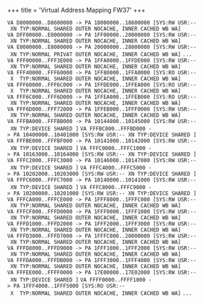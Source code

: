 +++
title = 'Virtual Address Mapping FW37'
+++

`VA D8000000..D8600000 -> PA 18000000..18600000 [SYS:RW USR:-- XN TYP:NORMAL SHARED OUTER NOCACHE, INNER CACHED WB WA]`
`VA DFF00000..E0000000 -> PA 1FF00000..20000000 [SYS:RW USR:-- XN TYP:NORMAL SHARED OUTER NOCACHE, INNER CACHED WB WA]`
`VA E0000000..E8000000 -> PA 20000000..28000000 [SYS:RW USR:-- XN TYP:NORMAL PRIVAT OUTER NOCACHE, INNER CACHED WB WA]`
`...`
`VA FFF00000..FFF3E000 -> PA 1FFA0000..1FFDE000 [SYS:RW USR:-- XN TYP:NORMAL SHARED OUTER NOCACHE, INNER CACHED WB WA]`
`VA FFF40000..FFF60000 -> PA 1FF80000..1FFA0000 [SYS:RO USR:-- X  TYP:NORMAL SHARED OUTER NOCACHE, INNER CACHED WB WA]`
`VA FFF60000..FFF6C000 -> PA 1FFDE000..1FFEA000 [SYS:RO USR:-- X  TYP:NORMAL SHARED OUTER NOCACHE, INNER CACHED WB WA]`
`VA FFF6C000..FFF6D000 -> PA 1FFEA000..1FFEB000 [SYS:RO USR:-- XN TYP:NORMAL SHARED OUTER NOCACHE, INNER CACHED WB WA]`
`VA FFF6D000..FFF72000 -> PA 1FFEB000..1FFF0000 [SYS:RW USR:-- XN TYP:NORMAL SHARED OUTER NOCACHE, INNER CACHED WB WA]`
`VA FFFBA000..FFFBB000 -> PA 10144000..10145000 [SYS:RW USR:-- XN TYP:DEVICE SHARED ]`
`VA FFFBC000..FFFBD000 -> PA 10400000..10401000 [SYS:RW USR:-- XN TYP:DEVICE SHARED ]`
`VA FFFBE000..FFFBF000 -> PA 10141000..10142000 [SYS:RW USR:-- XN TYP:DEVICE SHARED ]`
`VA FFFC0000..FFFC1000 -> PA 10163000..10164000 [SYS:RW USR:-- XN TYP:DEVICE SHARED ]`
`VA FFFC2000..FFFC3000 -> PA 10146000..10147000 [SYS:RW USR:-- XN TYP:DEVICE SHARED ]`
`VA FFFC4000..FFFC5000 -> PA 10202000..10203000 [SYS:RW USR:-- XN TYP:DEVICE SHARED ]`
`VA FFFC6000..FFFC7000 -> PA 10140000..10141000 [SYS:RW USR:-- XN TYP:DEVICE SHARED ]`
`VA FFFC8000..FFFC9000 -> PA 10200000..10201000 [SYS:RW USR:-- XN TYP:DEVICE SHARED ]`
`VA FFFCA000..FFFCE000 -> PA 1FFF8000..1FFFC000 [SYS:RW USR:-- XN TYP:NORMAL SHARED OUTER NOCACHE, INNER CACHED WB WA]`
`VA FFFCF000..FFFD0000 -> PA 1FFF0000..1FFF1000 [SYS:RW USR:-- XN TYP:NORMAL SHARED OUTER NOCACHE, INNER CACHED WB WA]`
`VA FFFD1000..FFFD2000 -> PA 1FFF2000..1FFF3000 [SYS:RW USR:-- XN TYP:NORMAL SHARED OUTER NOCACHE, INNER CACHED WB WA]`
`VA FFFD3000..FFFD7000 -> PA 1FFFC000..20000000 [SYS:RW USR:-- XN TYP:NORMAL SHARED OUTER NOCACHE, INNER CACHED WB WA]`
`VA FFFD8000..FFFD9000 -> PA 1FFF1000..1FFF2000 [SYS:RW USR:-- XN TYP:NORMAL SHARED OUTER NOCACHE, INNER CACHED WB WA]`
`VA FFFDA000..FFFDB000 -> PA 1FFF3000..1FFF4000 [SYS:RW USR:-- XN TYP:NORMAL SHARED OUTER NOCACHE, INNER CACHED WB WA]`
`VA FFFEE000..FFFF0000 -> PA 17E00000..17E02000 [SYS:RW USR:-- XN TYP:DEVICE SHARED ]`
`VA FFFF0000..FFFF1000 -> PA 1FFF4000..1FFF5000 [SYS:RO USR:-- X  TYP:NORMAL SHARED OUTER NOCACHE, INNER CACHED WB WA]`
`...`